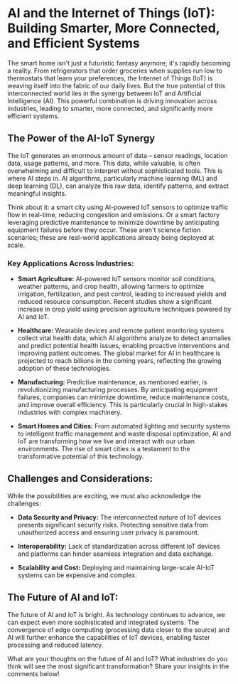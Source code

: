 # AI and the Internet of Things (IoT): Building Smarter, More Connected, and Efficient Systems

The smart home isn't just a futuristic fantasy anymore; it's rapidly becoming a reality.  From refrigerators that order groceries when supplies run low to thermostats that learn your preferences, the Internet of Things (IoT) is weaving itself into the fabric of our daily lives. But the true potential of this interconnected world lies in the synergy between IoT and Artificial Intelligence (AI).  This powerful combination is driving innovation across industries, leading to smarter, more connected, and significantly more efficient systems.


## The Power of the AI-IoT Synergy

The IoT generates an enormous amount of data – sensor readings, location data, usage patterns, and more.  This data, while valuable, is often overwhelming and difficult to interpret without sophisticated tools. This is where AI steps in. AI algorithms, particularly machine learning (ML) and deep learning (DL), can analyze this raw data, identify patterns, and extract meaningful insights.

Think about it:  a smart city using AI-powered IoT sensors to optimize traffic flow in real-time, reducing congestion and emissions.  Or a smart factory leveraging predictive maintenance to minimize downtime by anticipating equipment failures before they occur. These aren't science fiction scenarios; these are real-world applications already being deployed at scale.


### Key Applications Across Industries:

* **Smart Agriculture:** AI-powered IoT sensors monitor soil conditions, weather patterns, and crop health, allowing farmers to optimize irrigation, fertilization, and pest control, leading to increased yields and reduced resource consumption.  Recent studies show a significant increase in crop yield using precision agriculture techniques powered by AI and IoT.

* **Healthcare:** Wearable devices and remote patient monitoring systems collect vital health data, which AI algorithms analyze to detect anomalies and predict potential health issues, enabling proactive interventions and improving patient outcomes. The global market for AI in healthcare is projected to reach billions in the coming years, reflecting the growing adoption of these technologies.

* **Manufacturing:** Predictive maintenance, as mentioned earlier, is revolutionizing manufacturing processes. By anticipating equipment failures, companies can minimize downtime, reduce maintenance costs, and improve overall efficiency.  This is particularly crucial in high-stakes industries with complex machinery.

* **Smart Homes and Cities:**  From automated lighting and security systems to intelligent traffic management and waste disposal optimization, AI and IoT are transforming how we live and interact with our urban environments. The rise of smart cities is a testament to the transformative potential of this technology.


## Challenges and Considerations:

While the possibilities are exciting, we must also acknowledge the challenges:

* **Data Security and Privacy:** The interconnected nature of IoT devices presents significant security risks. Protecting sensitive data from unauthorized access and ensuring user privacy is paramount.

* **Interoperability:**  Lack of standardization across different IoT devices and platforms can hinder seamless integration and data exchange.

* **Scalability and Cost:** Deploying and maintaining large-scale AI-IoT systems can be expensive and complex.


## The Future of AI and IoT:

The future of AI and IoT is bright.  As technology continues to advance, we can expect even more sophisticated and integrated systems.  The convergence of edge computing (processing data closer to the source) and AI will further enhance the capabilities of IoT devices, enabling faster processing and reduced latency.

What are your thoughts on the future of AI and IoT? What industries do you think will see the most significant transformation?  Share your insights in the comments below!
